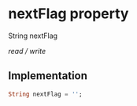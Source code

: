 


# nextFlag property







String nextFlag
  
_<span class="feature">read / write</span>_






## Implementation

```dart
String nextFlag = '';
```







